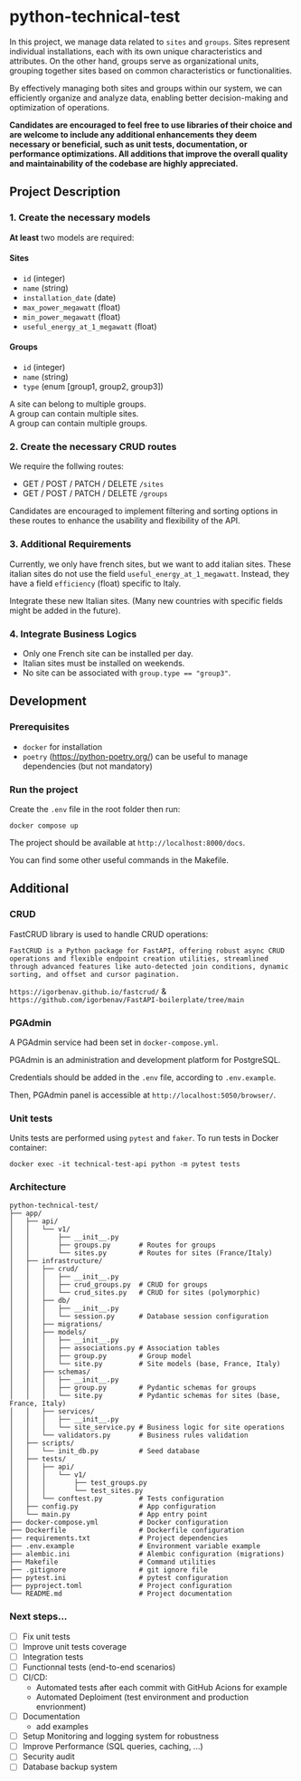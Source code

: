 # python-technical-test

In this project, we manage data related to `sites` and `groups`. Sites represent individual installations, each with its own unique characteristics and attributes. On the other hand, groups serve as organizational units, grouping together sites based on common characteristics or functionalities.

By effectively managing both sites and groups within our system, we can efficiently organize and analyze data, enabling better decision-making and optimization of operations.

**Candidates are encouraged to feel free to use libraries of their choice and are welcome to include any additional enhancements they deem necessary or beneficial, such as unit tests, documentation, or performance optimizations. All additions that improve the overall quality and maintainability of the codebase are highly appreciated.**

## Project Description

### 1. Create the necessary models

**At least** two models are required:

#### Sites
- `id` (integer)
- `name` (string)
- `installation_date` (date)
- `max_power_megawatt` (float)
- `min_power_megawatt` (float)
- `useful_energy_at_1_megawatt` (float)

#### Groups
- `id` (integer)
- `name` (string)
- `type` (enum [group1, group2, group3])


A site can belong to multiple groups.  
A group can contain multiple sites.  
A group can contain multiple groups.

### 2. Create the necessary CRUD routes

We require the follwing routes:
- GET / POST / PATCH / DELETE `/sites`
- GET / POST / PATCH / DELETE `/groups`

Candidates are encouraged to implement filtering and sorting options in these routes to enhance the usability and flexibility of the API.

### 3. Additional Requirements

Currently, we only have french sites, but we want to add italian sites. These italian sites do not use the field `useful_energy_at_1_megawatt`. Instead, they have a field `efficiency` (float) specific to Italy.

Integrate these new Italian sites. (Many new countries with specific fields might be added in the future).

### 4. Integrate Business Logics
- Only one French site can be installed per day.
- Italian sites must be installed on weekends.
- No site can be associated with `group.type == "group3"`.

## Development

### Prerequisites
- `docker` for installation
- `poetry` (https://python-poetry.org/) can be useful to manage dependencies (but not mandatory) 


### Run the project

Create the `.env` file in the root folder then run:
```
docker compose up
```

The project should be available at `http://localhost:8000/docs`.

You can find some other useful commands in the Makefile.


## Additional

### CRUD
FastCRUD library is used to handle CRUD operations:

```
FastCRUD is a Python package for FastAPI, offering robust async CRUD operations and flexible endpoint creation utilities, streamlined through advanced features like auto-detected join conditions, dynamic sorting, and offset and cursor pagination.
```

`https://igorbenav.github.io/fastcrud/` & `https://github.com/igorbenav/FastAPI-boilerplate/tree/main`

### PGAdmin

A PGAdmin service had been set in `docker-compose.yml`.

PGAdmin is an administration and development platform for PostgreSQL.

Credentials should be added in the `.env` file, according to `.env.example`.

Then, PGAdmin panel is accessible at `http://localhost:5050/browser/`.

### Unit tests

Units tests are performed using `pytest` and `faker`. To run tests in Docker container:

```
docker exec -it technical-test-api python -m pytest tests
```

### Architecture

```
python-technical-test/
├── app/
│   ├── api/
│   │   └── v1/
│   │       ├── __init__.py
│   │       ├── groups.py       # Routes for groups
│   │       └── sites.py        # Routes for sites (France/Italy)
│   ├── infrastructure/
│   │   ├── crud/
│   │   │   ├── __init__.py
│   │   │   ├── crud_groups.py  # CRUD for groups
│   │   │   └── crud_sites.py   # CRUD for sites (polymorphic)
│   │   ├── db/
│   │   │   ├── __init__.py
│   │   │   └── session.py      # Database session configuration
│   │   ├── migrations/
│   │   ├── models/
│   │   │   ├── __init__.py
│   │   │   ├── associations.py # Association tables
│   │   │   ├── group.py        # Group model
│   │   │   └── site.py         # Site models (base, France, Italy)
│   │   ├── schemas/
│   │   │   ├── __init__.py
│   │   │   ├── group.py        # Pydantic schemas for groups
│   │   │   └── site.py         # Pydantic schemas for sites (base, France, Italy)
│   │   ├── services/
│   │   │   ├── __init__.py
│   │   │   └── site_service.py # Business logic for site operations
│   │   └── validators.py       # Business rules validation
│   ├── scripts/
│   │   └── init_db.py          # Seed database
│   ├── tests/
│   │   ├── api/
│   │   │   └── v1/
│   │   │       ├── test_groups.py
│   │   │       └── test_sites.py
│   │   └── conftest.py         # Tests configuration
│   ├── config.py               # App configuration
│   └── main.py                 # App entry point
├── docker-compose.yml          # Docker configuration
├── Dockerfile                  # Dockerfile configuration
├── requirements.txt            # Project dependencies
├── .env.example                # Environment variable example
├── alembic.ini                 # Alembic configuration (migrations)
├── Makefile                    # Command utilities
├── .gitignore                  # git ignore file
├── pytest.ini                  # pytest configuration
├── pyproject.toml              # Project configuration
└── README.md                   # Project documentation
```


### Next steps...
- [ ] Fix unit tests
- [ ] Improve unit tests coverage
- [ ] Integration tests
- [ ] Functionnal tests (end-to-end scenarios)
- [ ] CI/CD:
    - Automated tests after each commit with GitHub Acions for example
    - Automated Deploiment (test environment and production envrionment)
- [ ] Documentation
    - add examples
- [ ] Setup Monitoring and logging system for robustness
- [ ] Improve Performance (SQL queries, caching, ...)
- [ ] Security audit
- [ ] Database backup system

